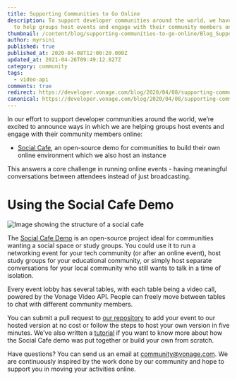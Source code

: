 ```yaml
---
title: Supporting Communities to Go Online
description: To support developer communities around the world, we have new ways
  to help groups host events and engage with their community members online.
thumbnail: /content/blog/supporting-communities-to-go-online/Blog_Supporting-Communities_1200x600-copy.png
author: myrsini
published: true
published_at: 2020-04-08T12:00:20.000Z
updated_at: 2021-04-26T09:49:12.827Z
category: community
tags:
  - video-api
comments: true
redirect: https://developer.vonage.com/blog/2020/04/08/supporting-communities-to-go-online
canonical: https://developer.vonage.com/blog/2020/04/08/supporting-communities-to-go-online
---
```

In our effort to support developer communities around the world, we’re excited to announce ways in which we are helping groups host events and engage with their community members online: 

* [Social Cafe](https://github.com/nexmo-community/social-cafe), an open-source demo for communities to build their own online environment which we also host an instance 

This answers a core challenge in running online events - having meaningful conversations between attendees instead of just broadcasting.

# Using the Social Cafe Demo

![Image showing the structure of a social cafe](/content/blog/supporting-communities-to-go-online/social-cafe-.png)

The [Social Cafe Demo](https://github.com/nexmo-community/social-cafe) is an open-source project ideal for communities wanting a social space or study groups. You could use it to run a networking event for your tech community (or after an online event), host study groups for your educational community, or simply host separate conversations for your local community who still wants to talk in a time of isolation. 

Every event lobby has several tables, with each table being a video call, powered by the Vonage Video API. People can freely move between tables to chat with different community members.

You can submit a pull request to [our repository](https://github.com/nexmo-community/social-cafe) to add your event to our hosted version at no cost or follow the steps to host your own version in five minutes. We’ve also written a [tutorial](https://learn.vonage.com/blog/2020/04/07/build-a-video-conversation-platform-for-online-gatherings-with-nuxt-js-dr) if you want to know more about how the Social Cafe demo was put together or build your own from scratch.

Have questions? You can send us an email at <a href="mailto:community@vonage.com">community@vonage.com</a>. We are continuously inspired by the work done by our community and hope to support you in moving your activities online.